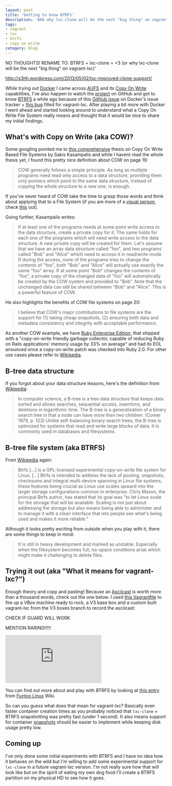 ```yaml
---
layout: post
title: 'Getting to know BTRFS'
description: 'AKA why lxc-clone will be the next "big thing" on vagrant-lxc'
tags:
- vagrant
- lxc
- btrfs
- copy on write
category: blog
---
```


NO THOUGHTS!
RENAME TO: BTRFS + lxc-clone = <3 (or why lxc-clone will be the next "big thing" on vagrant-lxc)'

http://s3hh.wordpress.com/2013/05/02/lxc-improved-clone-support/


While trying out [Docker](http://docker.io) I came across [AUFS](http://aufs.sourceforge.net/aufs.html)
and its [Copy On Write](http://en.wikipedia.org/wiki/Copy-on-write) capabilities,
I've also happen to watch the [project](https://github.com/dotcloud/docker) on
GitHub and got to know [BTRFS](http://en.wikipedia.org/wiki/Btrfs) a while ago
because of this [GitHub issue](https://github.com/dotcloud/docker/issues/443) on
Docker's issue tracker + [this bug](https://github.com/fgrehm/vagrant-lxc/issues/81)
filled for vagrant-lxc. After playing a bit more with Docker I went ahead and
started looking around to understand what a Copy On Write File System really
means and thought that it would be nice to share my initial findings.

## What's with Copy on Write (aka COW)?

Some googling pointed me to [this comprehensive](http://faif.objectis.net/download-copy-on-write-based-file-systems)
thesis on Copy On Write Based File Systems by Sakis Kasampalis and while I havent
read the whole thesis yet, I found this pretty nice definition about COW on
page 19:

> COW generally follows a simple principle. As long as multiple programs need
> read only access to a data structure, providing them only pointers which
> point to the same data structure, instead of copying the whole structure to
> a new one, is enough.

If you've never heard of COW take the time to grasp those words and think about
applying that to a File System (if you are more of a [visual person](http://en.wikipedia.org/wiki/Visual_learning),
check [this](http://www.funtoo.org/BTRFS_Fun#A_story_of_boxes....)
out).

Going further, Kasampalis writes:

> If at least one of the programs needs at some point
> write access to the data structure, create a private copy for it. The same holds
> for each one of the programs which will need write access to the data structure.
> A new private copy will be created for them. Let's assume that we have an
> array data structure called "foo", and two programs called "Bob"
> and "Alice" which need to access it in read/write mode. If during the access,
> none of the programs tries to change the contents of "foo", both "Bob" and
> "Alice" will actually use exactly the same "foo" array. If at some point "Bob"
> changes the contents of "foo", a private copy of the changed data of "foo" will
> automatically be created by the COW system and provided to "Bob". Note
> that the unchanged data can still be shared between "Bob" and "Alice". This
> is a powerful feature of COW.

He also highlights the benefits of COW file systems on page 20:

> I believe that COW's major contributions to file systems are the support for (1)
> taking cheap snapshots, (2) ensuring both data and metadata consistency and
> integrity with acceptable performance.

As another COW example, we have [Ruby Enterprise Edition](http://www.rubyenterpriseedition.com/faq.html#what_is_this),
that shipped with a "copy-on-write friendly garbage collector, capable of reducing
Ruby on Rails applications’ memory usage by 33% on average" and had its EOL
anounced once a copy-on-write patch was checked into Ruby 2.0. For other use
cases please refer to [Wikipedia](http://en.wikipedia.org/wiki/Copy-on-write#Other_applications_of_copy-on-write).

## B-tree data structure

If you forgot about your data structure lessons, here's the definition from [Wikipedia](http://en.wikipedia.org/wiki/B-tree):

> In computer science, a B-tree is a tree data structure that keeps data sorted and
> allows searches, sequential access, insertions, and deletions in logarithmic time.
> The B-tree is a generalization of a binary search tree in that a node can have more
> than two children. (Comer 1979, p. 123) Unlike self-balancing binary search trees,
> the B-tree is optimized for systems that read and write large blocks of data.
> It is commonly used in databases and filesystems.

## B-tree file system (aka BTRFS)

From [Wikipedia](http://en.wikipedia.org/wiki/Btrfs) again:

> Btrfs \[...\] is a GPL-licensed experimental copy-on-write file system for Linux.
> \[...\] Btrfs is intended to address the lack of pooling, snapshots, checksums
> and integral multi-device spanning in Linux file systems, these features being
> crucial as Linux use scales upward into the larger storage configurations common
> in enterprise. Chris Mason, the principal Btrfs author, has stated that its goal
> was "to let Linux scale for the storage that will be available. Scaling is not
> just about addressing the storage but also means being able to administer and
> to manage it with a clean interface that lets people see what's being used and
> makes it more reliable."

Although it looks pretty exciting from outside when you play with it, there are
some things to keep in mind:

> It is still in heavy development and marked as unstable. Especially when the
> filesystem becomes full, no-space conditions arise which might make it
> challenging to delete files.

## Trying it out (aka "What it means for vagrant-lxc?")

Enough theory and copy and pasting! Because an [Asciicast](http://ascii.io/) is
worth more than a thousand words, check out the one below. I used [this Vagrantfile](https://gist.github.com/fgrehm/b07c6370a710be622807)
to fire up a VBox machine ready to rock, a V3 base box and a custom built
vagrant-lxc from the V3 boxes branch to record the asciicast:


CHECK IF GUARD WILL WORK


MENTION RARING!!!!!


<div class="asciicast">
  <div>
    <iframe src="http://ascii.io/a/3490/raw" frameborder="0"></iframe>
  </div>
  <p>
    You can find out more about and play with BTRFS by looking at
    <a href="http://www.funtoo.org/BTRFS_Fun">this entry</a> from
    <a href="http://www.funtoo.org/wiki/Welcome">Funtoo Linux</a> Wiki.
  </p>
</div>

So can you guess what does that mean for vagrant-lxc? Basically even faster container
creation times as you probably noticed that `lxc-clone` + BTRFS snapshotting was pretty
fast (under 1 second). It also means support for container [snapshots](https://github.com/fgrehm/vagrant-lxc/issues/32)
should be easier to implement while keeping disk usage pretty low.

## Coming up

I've only done some initial experiments with BTRFS and I have no idea how it behaves
on the wild but I'm willing to add some experimental support for `lxc-clone` in a
future vagrant-lxc version. I'm not really sure how that will look like but on
the spirit of eating my own dog food I'll create a BTRFS partition on my physical
HD to see how it goes.
